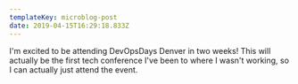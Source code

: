 ```yaml
---
templateKey: microblog-post
date: 2019-04-15T16:29:18.833Z
---
```


I'm excited to be attending DevOpsDays Denver in two weeks! This will actually be the first tech conference I've been to where I wasn't working, so I can actually just attend the event.
